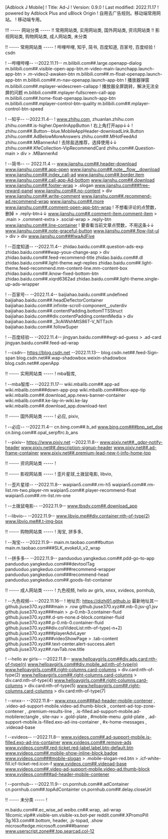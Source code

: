 [Adblock J Mobile]
! Title: Ad-J
! Version: 0.9.0
! Last modified: 2022.11.17
! powered by Adblock Plus and uBlock Origin
! 自用去广告规则。移动端常用网站。
! 移动端专用。


!!! ----- 网站分类 -----
!! 常用网站类, 实用网站类, 国外网站类, 资讯网站类
!! 影视网站类, 购物网站类, 成人网站类, 未分类


!! ----- 常用网站类 -----
! 哔哩哔哩, 知乎, 简书, 百度知道, 百家号, 百度经验
! csdn

! --哔哩哔哩--  --2022.11.11--
m.bilibili.com##.large.openapp-dialog
m.bilibili.com##.visible-open-app-btn.m-video-main-launchapp.launch-app-btn > .m-video2-awaken-btn
m.bilibili.com##.m-float-openapp.launch-app-btn
m.bilibili.com##.m-nav-openapp.launch-app-btn
! 播放器弹窗
m.bilibili.com##.mplayer-widescreen-callapp
! 播放器全屏跳转，解决无法全屏的问题
m.bilibili.com##.mplayer-fullscreen-call-app
m.bilibili.com##.home-float-openapp.launch-app-btn
m.bilibili.com##.mplayer-control-btn-quality
m.bilibili.com##.mplayer-control-btn-speed

! --知乎--  --2022.11.4--
! www.zhihu.com, zhuanlan.zhihu.com
zhihu.com##.is-higher.OpenInAppButton
! 右上角打开app↓↓
! zhihu.com##.Button--blue.MobileAppHeader-downloadLink.Button
zhihu.com##.AdBelowMoreAnswers
zhihu.com##.MHotFeedAd
zhihu.com##.MBannerAd
! 去除盐选推荐，选择使用↓↓
zhihu.com##.KfeCollection-VipRecommendCard
zhihu.com##.Question-main > div > .MBannerAd

! --简书--  -- 2022.11.4 --
www.jianshu.com##.header-download
www.jianshu.com##.app-open
www.jianshu.com##.note__flow__download
www.jianshu.com##.index_call-ad
www.jianshu.com##.border.item
www.jianshu.com##.call-app-Ad-bottom
www.jianshu.com##.download
www.jianshu.com##.footer-wrap > .slogan
www.jianshu.com###free-reward-panel
www.jianshu.com##.no-content > div
www.jianshu.com##.write-comment
www.jianshu.com##.recommend-ad.recommend-wrap
www.jianshu.com##.more
www.jianshu.com##.comment-open-app-btn-wrap
! 不想看评论的点赞数，删掉 > .reply-btn↓↓
www.jianshu.com##.comment-item.comment-item > .main > .comment-extra > .social-wrap > .reply-btn
www.jianshu.com##.line-container
! 要查看当前文章点赞数，不用这条↓↓
www.jianshu.com##.note-graceful-button
www.jianshu.com##.flow-list-ul > div > div
www.jianshu.com###lwaAdFive 

! --百度知道--  --2022.11.4--
zhidao.baidu.com##.question-ads-exp
zhidao.baidu.com###wap-youx-change-asp > div
zhidao.baidu.com##.feed-recommend-title
zhidao.baidu.com##.dl
zhidao.baidu.com##.light-theme.wgt-replies
zhidao.baidu.com##.light-theme.feed-recommend.mm-content-line.mm-content-box
zhidao.baidu.com##.iknow-fixed-bottom-btn
zhidao.baidu.com##.xiqrd6362ad
zhidao.baidu.com##.light-theme.single-up-ads-wrapper

! --百家号--  --2022.11.4--
baijiahao.baidu.com##.undefined
baijiahao.baidu.com##.headDeflectorContainer
baijiahao.baidu.com##.infinite-scroll-component__outerdiv
baijiahao.baidu.com##.contentPadding.bottomTTSStruct
baijiahao.baidu.com##div.contentPadding.contentMedia > div
baijiahao.baidu.com##._3cAIWshMtS86T-V_NTTzch
baijiahao.baidu.com##.followSuper

! --百度经验--  --2022.11.4--
jingyan.baidu.com###wgt-ad-guess > .ad-card
jingyan.baidu.com##.feed-ad-wrap

! --csdn-- https://blog.csdn.net --2022.11.13--
blog.csdn.net##.feed-Sign-span
blog.csdn.net##.wap-shadowbox.weixin-shadowbox
blog.csdn.net##.openApp


!! ----- 实用网站类 -----
! mba智库, 

! --mba智库--  --2022.11.17--
wiki.mbalib.com##.app-ad
wiki.mbalib.com###down-app-pop
wiki.mbalib.com###box-app-tip
wiki.mbalib.com##.download_app.news-banner-container
wiki.mbalib.com##.ke-lay-in-wiki.ke-lay
wiki.mbalib.com##.download_app.download-text


!! ----- 国外网站类 -----
! 必应, pixiv, 

! --必应--  --2022.11.4--
cn.bing.com##.b_ad
www.bing.com###bnp_set_dse
cn.bing.com##.opal_serpftrc.b_ans

! --pixiv-- https://www.pixiv.net --2022.11.8--
www.pixiv.net##._gdpr-notify-header
www.pixiv.net##.description-signup-header
www.pixiv.net##.ad-frame-container
www.pixiv.net##.premium-lead-new-t-info-home-top


!! ----- 资讯网站类 -----
! 


!! ----- 影视网站类 -----
! 歪片星球,土拨鼠电影, libvio, 

! --歪片星球--  --2022.11.8--
waipian5.com##.rm-h5
waipian5.com##.rm-list.rm-two.player-rm
waipian5.com##.player-recommend-float
waipian5.com##.rm-list.rm-one

! --土拨鼠电影--  --2022.11.9--
www.tbsdy.com##.download_app

! --libvio--  --2022.11.9--
www.libvio.me##div.container:nth-of-type(2)
www.libvio.me##.t-img-box


!! ----- 购物网站类 -----
! 淘宝, 拼多多, 

! --淘宝--  --2022.11.9--
main.m.taobao.com##button
main.m.taobao.com###SLK_evokeUi_v2_wrap

! --拼多多--  --2022.11.9--
panduoduo.yangkeduo.com##.pdd-go-to-app
panduoduo.yangkeduo.com###devtoolTag
panduoduo.yangkeduo.com###recommend-wrapper
panduoduo.yangkeduo.com###recommend-head
panduoduo.yangkeduo.com##.goods-list-container


!! ----- 成人网站类 -----
! 九色视频, hello av girls, xnxx, xvideos, pornhub, 

! --九色视频--  --2022.11.16--
! 地址页: https://dizhi91.github.io 最新地址其一
github.jiuse370.xyz###main > .row
github.jiuse370.xyz##.mb-0.jsv-g1.jsv
github.jiuse370.xyz###main > .p-0.mb-3.container-fluid
github.jiuse370.xyz##.d-sm-none.d-block.container-fluid
github.jiuse370.xyz##.p-0.mb-0.container-fluid
github.jiuse370.xyz##div.colVideoList:nth-of-type(-n+2)
github.jiuse370.xyz###playerAdvLayer
github.jiuse370.xyz###videoShowPage > .tab-content
github.jiuse370.xyz##.text-center.alert-success.alert
github.jiuse370.xyz##.navTab.row.title

! --hello av girls--  --2022.11.8--
www.helloavgirls.com##div.ads.card:nth-of-type(n)
www.helloavgirls.com##div.mobile_ad:nth-of-type(n)
www.helloavgirls.com##.right-columns.card-columns > div.card:nth-of-type(2)
www.helloavgirls.com##.right-columns.card-columns > div.card:nth-of-type(4)
www.helloavgirls.com##.right-columns.card-columns > div.card:nth-of-type(5)
www.helloavgirls.com##.right-columns.card-columns > div.card:nth-of-type(7)

! --xnxx--  --2022.11.8--
www.xnxx.com###ad-header-mobile-contener
, .video-ad-support-mobile.video-ad.thumb-block
, content-ad-top-zone-contener
, .premium-results-line
, .is-filled.ad-support-mobile.ad-mobilerectangle
, site-nav > .gold-plate
, #mobile-menu .gold-plate
, .ad-support-mobile.is-filled.exo-ad-ins-container
, #x-home-messages
, .videoad-base

! --xvideos--  --2022.11.8--
www.xvideos.com##.ad-support-mobile.is-filled.exo-ad-ins-container
www.xvideos.com##.remove-ads
www.xvideos.com##.red-ticket.red-label.label.btn-default.btn
www.xvideos.com##.mobile-show-inline-block.badge
www.xvideos.com###mobile-slogan > .mobile-slogan-red.btn > .icf-white-fill.icf-ticket-red.icon-f
www.xvideos.com##.videoad-base
www.xvideos.com##.video-ad-support-mobile.video-ad.thumb-block
www.xvideos.com###ad-header-mobile-contener

! --pornhub--  --2022.11.9--
cn.pornhub.com##.adContainer
cn.pornhub.com##.topAdContainter
cn.pornhub.com##.delay.closeUrl


!! ----- 未分类 -----
! 

m.baidu.com##.ec_wise_ad
weibo.cn##.wrap, .ad-wrap
18comic.vip##.visible-sm.visible-xs.bot-per
reddit.com##.XPromoPill
3g.163.com##.bottom, header, .js-topad, .show
microsoftedge.microsoft.com###banner
www.userscript.zone##.top.searcad.col-12

